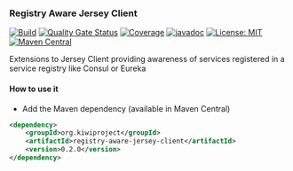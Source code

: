### Registry Aware Jersey Client
[![Build](https://github.com/kiwiproject/registry-aware-jersey-client/workflows/build/badge.svg)](https://github.com/kiwiproject/registry-aware-jersey-client/actions?query=workflow%3Abuild)
[![Quality Gate Status](https://sonarcloud.io/api/project_badges/measure?project=kiwiproject_registry-aware-jersey-client&metric=alert_status)](https://sonarcloud.io/dashboard?id=kiwiproject_registry-aware-jersey-client)
[![Coverage](https://sonarcloud.io/api/project_badges/measure?project=kiwiproject_registry-aware-jersey-client&metric=coverage)](https://sonarcloud.io/dashboard?id=kiwiproject_registry-aware-jersey-client)
[![javadoc](https://javadoc.io/badge2/org.kiwiproject/registry-aware-jersey-client/javadoc.svg)](https://javadoc.io/doc/org.kiwiproject/registry-aware-jersey-client)
[![License: MIT](https://img.shields.io/badge/License-MIT-blue.svg)](https://opensource.org/licenses/MIT)
[![Maven Central](https://img.shields.io/maven-central/v/org.kiwiproject/registry-aware-jersey-client)](https://search.maven.org/search?q=g:org.kiwiproject%20a:registry-aware-jersey-client)

Extensions to Jersey Client providing awareness of services registered in a service registry like Consul or Eureka

#### How to use it
* Add the Maven dependency (available in Maven Central)

```xml
<dependency>
    <groupId>org.kiwiproject</groupId>
    <artifactId>registry-aware-jersey-client</artifactId>
    <version>0.2.0</version>
</dependency>
```

